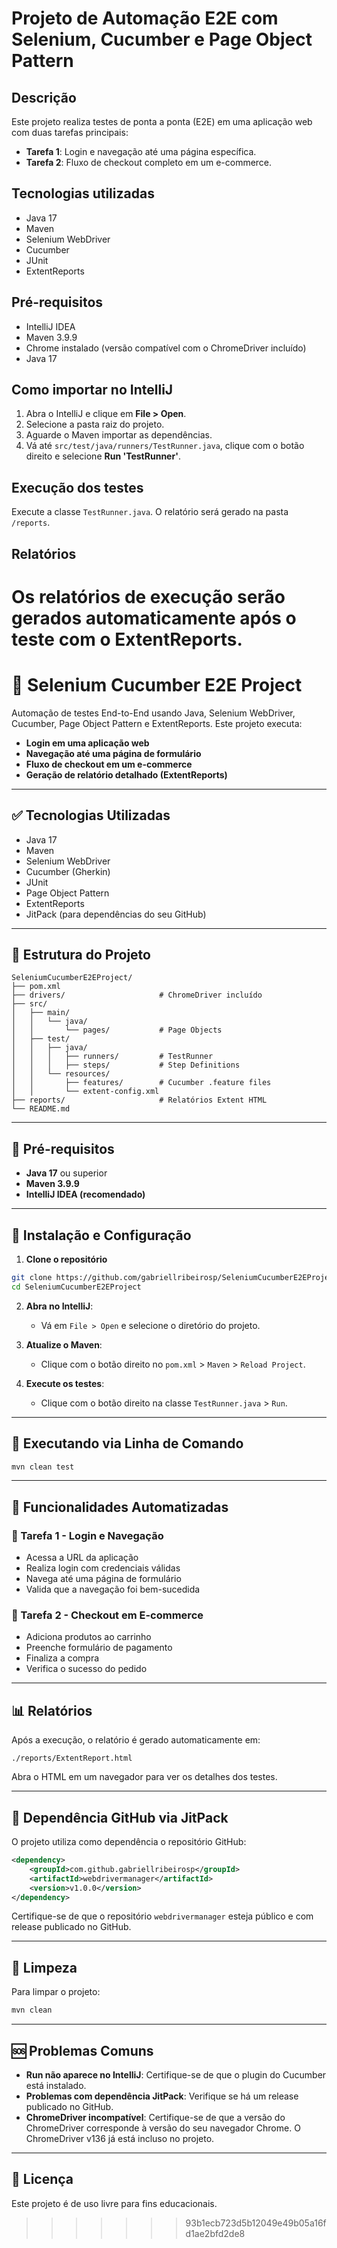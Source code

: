 # Projeto de Automação E2E com Selenium, Cucumber e Page Object Pattern

## Descrição
Este projeto realiza testes de ponta a ponta (E2E) em uma aplicação web com duas tarefas principais:

- **Tarefa 1**: Login e navegação até uma página específica.
- **Tarefa 2**: Fluxo de checkout completo em um e-commerce.

## Tecnologias utilizadas
- Java 17
- Maven
- Selenium WebDriver
- Cucumber
- JUnit
- ExtentReports

## Pré-requisitos
- IntelliJ IDEA
- Maven 3.9.9
- Chrome instalado (versão compatível com o ChromeDriver incluído)
- Java 17

## Como importar no IntelliJ
1. Abra o IntelliJ e clique em **File > Open**.
2. Selecione a pasta raiz do projeto.
3. Aguarde o Maven importar as dependências.
4. Vá até `src/test/java/runners/TestRunner.java`, clique com o botão direito e selecione **Run 'TestRunner'**.

## Execução dos testes
Execute a classe `TestRunner.java`. O relatório será gerado na pasta `/reports`.

## Relatórios
Os relatórios de execução serão gerados automaticamente após o teste com o ExtentReports.
=======
# 🧪 Selenium Cucumber E2E Project

Automação de testes End-to-End usando Java, Selenium WebDriver, Cucumber, Page Object Pattern e ExtentReports. Este projeto executa:

- **Login em uma aplicação web**
- **Navegação até uma página de formulário**
- **Fluxo de checkout em um e-commerce**
- **Geração de relatório detalhado (ExtentReports)**

---

## ✅ Tecnologias Utilizadas

- Java 17
- Maven
- Selenium WebDriver
- Cucumber (Gherkin)
- JUnit
- Page Object Pattern
- ExtentReports
- JitPack (para dependências do seu GitHub)

---

## 📂 Estrutura do Projeto

```
SeleniumCucumberE2EProject/
├── pom.xml
├── drivers/                     # ChromeDriver incluído
├── src/
│   ├── main/
│   │   └── java/
│   │       └── pages/           # Page Objects
│   ├── test/
│   │   ├── java/
│   │   │   ├── runners/         # TestRunner
│   │   │   ├── steps/           # Step Definitions
│   │   └── resources/
│   │       ├── features/        # Cucumber .feature files
│   │       └── extent-config.xml
├── reports/                     # Relatórios Extent HTML
└── README.md
```

---

## 🚀 Pré-requisitos

- **Java 17** ou superior
- **Maven 3.9.9**
- **IntelliJ IDEA (recomendado)**

---

## 🔧 Instalação e Configuração

1. **Clone o repositório**

```bash
git clone https://github.com/gabriellribeirosp/SeleniumCucumberE2EProject.git
cd SeleniumCucumberE2EProject
```

2. **Abra no IntelliJ**:
   - Vá em `File > Open` e selecione o diretório do projeto.

3. **Atualize o Maven**:
   - Clique com o botão direito no `pom.xml` > `Maven` > `Reload Project`.

4. **Execute os testes**:
   - Clique com o botão direito na classe `TestRunner.java` > `Run`.

---

## 📝 Executando via Linha de Comando

```bash
mvn clean test
```

---

## 🧪 Funcionalidades Automatizadas

### 🧩 Tarefa 1 - Login e Navegação

- Acessa a URL da aplicação
- Realiza login com credenciais válidas
- Navega até uma página de formulário
- Valida que a navegação foi bem-sucedida

### 🛒 Tarefa 2 - Checkout em E-commerce

- Adiciona produtos ao carrinho
- Preenche formulário de pagamento
- Finaliza a compra
- Verifica o sucesso do pedido

---

## 📊 Relatórios

Após a execução, o relatório é gerado automaticamente em:

```
./reports/ExtentReport.html
```

Abra o HTML em um navegador para ver os detalhes dos testes.

---

## 🔗 Dependência GitHub via JitPack

O projeto utiliza como dependência o repositório GitHub:

```xml
<dependency>
    <groupId>com.github.gabriellribeirosp</groupId>
    <artifactId>webdrivermanager</artifactId>
    <version>v1.0.0</version>
</dependency>
```

Certifique-se de que o repositório `webdrivermanager` esteja público e com release publicado no GitHub.

---

## 🧼 Limpeza

Para limpar o projeto:

```bash
mvn clean
```

---

## 🆘 Problemas Comuns

- **Run não aparece no IntelliJ**: Certifique-se de que o plugin do Cucumber está instalado.
- **Problemas com dependência JitPack**: Verifique se há um release publicado no GitHub.
- **ChromeDriver incompatível**: Certifique-se de que a versão do ChromeDriver corresponde à versão do seu navegador Chrome. O ChromeDriver v136 já está incluso no projeto.

---

## 📃 Licença

Este projeto é de uso livre para fins educacionais.
>>>>>>> 93b1ecb723d5b12049e49b05a16fd1ae2bfd2de8
